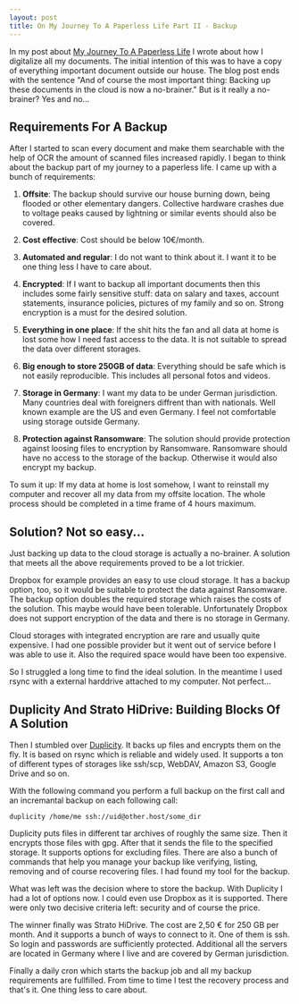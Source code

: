 ```yaml
---
layout: post
title: On My Journey To A Paperless Life Part II - Backup
---
```

In my post about [My Journey To A Paperless Life](https://bmehner.github.io/on-my-journey-to-a-paperless-life/) I wrote about how I digitalize all my documents. The initial intention of this was to have a copy of everything important document outside our house. The blog post ends with the sentence "And of course the most important thing: Backing up these documents in the cloud is now a no-brainer." But is it really a no-brainer? Yes and no...

## Requirements For A Backup

After I started to scan every document and make them searchable with the help of OCR the amount of scanned files increased rapidly. I began to think about the backup part of my journey to a paperless life. I came up with a bunch of requirements:

1. **Offsite**: The backup should survive our house burning down, being flooded or other elementary dangers. Collective hardware crashes due to voltage peaks caused by lightning or similar events should also be covered.

1. **Cost effective**: Cost should be below 10€/month.

1. **Automated and regular**: I do not want to think about it. I want it to be one thing less I have to care about.

1. **Encrypted**: If I want to backup all important documents then this includes some fairly sensitive stuff: data on salary and taxes, account statements, insurance policies, pictures of my family and so on. Strong encryption is a must for the desired solution.

1. **Everything in one place**: If the shit hits the fan and all data at home is lost some how I need fast access to the data. It is not suitable to spread the data over different storages.

1. **Big enough to store 250GB of data**: Everything should be safe which is not easily reproducible. This includes all personal fotos and videos.

1. **Storage in Germany**: I want my data to be under German jurisdiction. Many countries deal with foreigners diffrent than with nationals. Well known example are the US and even Germany. I feel not comfortable using storage outside Germany.

1. **Protection against Ransomware**: The solution should provide protection against loosing files to encryption by Ransomware. Ransomware should have no access to the storage of the backup. Otherwise it would also encrypt my backup.

To sum it up: If my data at home is lost somehow, I want to reinstall my computer and recover all my data from my offsite location. The whole process should be completed in a time frame of 4 hours maximum.

## Solution? Not so easy...

Just backing up data to the cloud storage is actually a no-brainer. A solution that meets all the above requirements proved to be a lot trickier.

Dropbox for example provides an easy to use cloud storage. It has a backup option, too, so it would be suitable to protect the data against Ransomware. The backup option doubles the required storage which raises the costs of the solution. This maybe would have been tolerable. Unfortunately Dropbox does not support encryption of the data and there is no storage in Germany. 

Cloud storages with integrated encryption are rare and usually quite expensive. I had one possible provider but it went out of service before I was able to use it. Also the required space would have been too expensive.

So I struggled a long time to find the ideal solution. In the meantime I used rsync with a external harddrive attached to my computer. Not perfect...

## Duplicity And Strato HiDrive: Building Blocks Of A Solution

Then I stumbled over [Duplicity](http://duplicity.nongnu.org/). It backs up files and encrypts them on the fly. It is based on rsync which is reliable and widely used. It supports a ton of different types of storages like ssh/scp, WebDAV, Amazon S3, Google Drive and so on.

With the following command you perform a full backup on the first call and an incremantal backup on each following call:

    duplicity /home/me ssh://uid@other.host/some_dir 

Duplicity puts files in different tar archives of roughly the same size. Then it encrypts those files with gpg. After that it sends the file to the specified storage. It supports options for excluding files. There are also a bunch of commands that help you manage your backup like verifying, listing, removing and of course recovering files. I had found my tool for the backup. 

What was left was the decision where to store the backup. With Duplicity I had a lot of options now. I could even use Dropbox as it is supported. There were only two decisive criteria left: security and of course the price.

The winner finally was Strato HiDrive. The cost are 2,50 € for 250 GB per month. And it supports a bunch of ways to connect to it. One of them is ssh. So login and passwords are sufficiently protected. Additional all the servers are located in Germany where I live and are covered by German jurisdiction.

Finally a daily cron which starts the backup job and all my backup requirements are fullfilled. From time to time I test the recovery process and that's it. One thing less to care about.
